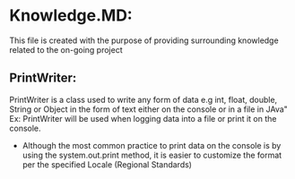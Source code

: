 # Knowledge.MD:
This file is created with the purpose of providing surrounding knowledge related to the on-going project

## PrintWriter:
PrintWriter is a class used to write any form of data e.g int, float, double, String or Object in the form of text either on the console or in a file in JAva"
Ex: PrintWriter will be used when logging data into a file or print it on the console.
- Although the most common practice to print data on the console is by using the system.out.print method, it is easier to customize the format per the specified Locale (Regional Standards)